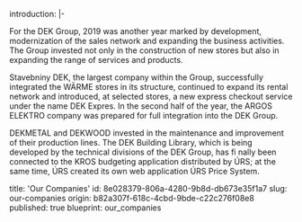 introduction: |-
  <p>For the DEK Group, 2019 was another year marked by development, modernization of the sales network and expanding the business activities. The Group invested not only in the construction of new stores but also in expanding the range of services and products.
  </p>
  <p>Stavebniny DEK, the largest company within the Group, successfully integrated the WÄRME stores in its structure, continued to expand its rental network and introduced, at selected stores, a new express checkout service under the name DEK Expres. In the second half of the year, the ARGOS ELEKTRO company was prepared for full integration into the DEK Group.
  </p>
  <p>DEKMETAL and DEKWOOD invested in the maintenance and improvement of their production lines. The DEK Building Library, which is being developed by the technical divisions of the DEK Group, has fi nally been connected to the KROS budgeting application distributed by ÚRS; at the same time, ÚRS created its own web application ÚRS Price System.
  </p>
title: 'Our Companies'
id: 8e028379-806a-4280-9b8d-db673e35f1a7
slug: our-companies
origin: b82a307f-618c-4cbd-9bde-c22c276f08e8
published: true
blueprint: our_companies
